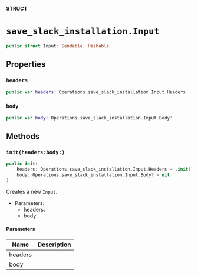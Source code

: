 **STRUCT**

# `save_slack_installation.Input`

```swift
public struct Input: Sendable, Hashable
```

## Properties
### `headers`

```swift
public var headers: Operations.save_slack_installation.Input.Headers
```

### `body`

```swift
public var body: Operations.save_slack_installation.Input.Body?
```

## Methods
### `init(headers:body:)`

```swift
public init(
    headers: Operations.save_slack_installation.Input.Headers = .init(),
    body: Operations.save_slack_installation.Input.Body? = nil
)
```

Creates a new `Input`.

- Parameters:
  - headers:
  - body:

#### Parameters

| Name | Description |
| ---- | ----------- |
| headers |  |
| body |  |
